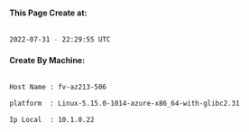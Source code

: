 
   
#### This Page Create at:

```bash

2022-07-31 - 22:29:55 UTC

```

#### Create By Machine:

```bash

Host Name : fv-az213-506

platform  : Linux-5.15.0-1014-azure-x86_64-with-glibc2.31

Ip Local  : 10.1.0.22

```

